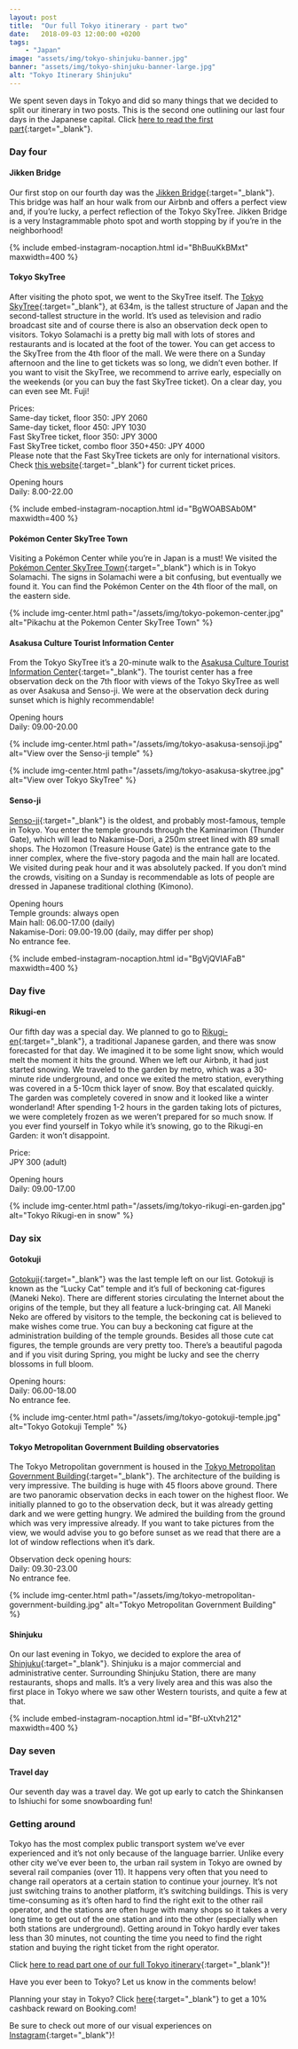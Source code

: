 ```yaml
---
layout: post
title:  "Our full Tokyo itinerary - part two"
date:   2018-09-03 12:00:00 +0200
tags:
    - "Japan"
image: "assets/img/tokyo-shinjuku-banner.jpg"
banner: "assets/img/tokyo-shinjuku-banner-large.jpg"
alt: "Tokyo Itinerary Shinjuku"
---
```


We spent seven days in Tokyo and did so many things that we decided to split our itinerary in two posts. This is the second one outlining our last four days in the Japanese capital. Click [here to read the first part][part one blog post]{:target="_blank"}.

### Day four

#### Jikken Bridge

Our first stop on our fourth day was the [Jikken Bridge][jikken bridge]{:target="_blank"}. This bridge was half an hour walk from our Airbnb and offers a perfect view and, if you’re lucky, a perfect reflection of the Tokyo SkyTree. Jikken Bridge is a very Instagrammable photo spot and worth stopping by if you’re in the neighborhood!

{% include embed-instagram-nocaption.html id="BhBuuKkBMxt" maxwidth=400 %}

#### Tokyo SkyTree

After visiting the photo spot, we went to the SkyTree itself. The [Tokyo SkyTree][tokyo skytree]{:target="_blank"}, at 634m, is the tallest structure of Japan and the second-tallest structure in the world. It’s used as television and radio broadcast site and of course there is also an observation deck open to visitors. Tokyo Solamachi is a pretty big mall with lots of stores and restaurants and is located at the foot of the tower. You can get access to the SkyTree from the 4th floor of the mall. We were there on a Sunday afternoon and the line to get tickets was so long, we didn’t even bother. If you want to visit the SkyTree, we recommend to arrive early, especially on the weekends (or you can buy the fast SkyTree ticket). On a clear day, you can even see Mt. Fuji!

Prices:  
Same-day ticket, floor 350: JPY 2060  
Same-day ticket, floor 450: JPY 1030  
Fast SkyTree ticket, floor 350: JPY 3000  
Fast SkyTree ticket, combo floor 350+450: JPY 4000  
Please note that the Fast SkyTree tickets are only for international visitors.  
Check [this website][tokyo skytree prices]{:target="_blank"} for current ticket prices.  

Opening hours  
Daily: 8.00-22.00  

{% include embed-instagram-nocaption.html id="BgWOABSAb0M" maxwidth=400 %}

#### Pokémon Center SkyTree Town

Visiting a Pokémon Center while you’re in Japan is a must! We visited the [Pokémon Center SkyTree Town][pokemon center skytree town]{:target="_blank"} which is in Tokyo Solamachi. The signs in Solamachi were a bit confusing, but eventually we found it. You can find the Pokémon Center on the 4th floor of the mall, on the eastern side. 

{% include img-center.html path="/assets/img/tokyo-pokemon-center.jpg" alt="Pikachu at the Pokemon Center SkyTree Town" %}

#### Asakusa Culture Tourist Information Center

From the Tokyo SkyTree it’s a 20-minute walk to the [Asakusa Culture Tourist Information Center][asakusa culture tourist information center]{:target="_blank"}. The tourist center has a free observation deck on the 7th floor with views of the Tokyo SkyTree as well as over Asakusa and Senso-ji. We were at the observation deck during sunset which is highly recommendable!

Opening hours  
Daily: 09.00-20.00  

{% include img-center.html path="/assets/img/tokyo-asakusa-sensoji.jpg" alt="View over the Senso-ji temple" %}

{% include img-center.html path="/assets/img/tokyo-asakusa-skytree.jpg" alt="View over Tokyo SkyTree" %}

#### Senso-ji

[Senso-ji][sensoji]{:target="_blank"} is the oldest, and probably most-famous, temple in Tokyo. You enter the temple grounds through the Kaminarimon (Thunder Gate), which will lead to Nakamise-Dori, a 250m street lined with 89 small shops. The Hozomon (Treasure House Gate) is the entrance gate to the inner complex, where the five-story pagoda and the main hall are located. We visited during peak hour and it was absolutely packed. If you don’t mind the crowds, visiting on a Sunday is recommendable as lots of people are dressed in Japanese traditional clothing (Kimono). 

Opening hours  
Temple grounds: always open  
Main hall: 06.00-17.00 (daily)  
Nakamise-Dori: 09.00-19.00 (daily, may differ per shop)  
No entrance fee.  

{% include embed-instagram-nocaption.html id="BgVjQVIAFaB" maxwidth=400 %}

### Day five

#### Rikugi-en

Our fifth day was a special day. We planned to go to [Rikugi-en][rikugien]{:target="_blank"}, a traditional Japanese garden, and there was snow forecasted for that day. We imagined it to be some light snow, which would melt the moment it hits the ground. When we left our Airbnb, it had just started snowing. We traveled to the garden by metro, which was a 30-minute ride underground, and once we exited the metro station, everything was covered in a 5-10cm thick layer of snow. Boy that escalated quickly. The garden was completely covered in snow and it looked like a winter wonderland! After spending 1-2 hours in the garden taking lots of pictures, we were completely frozen as we weren’t prepared for so much snow. If you ever find yourself in Tokyo while it’s snowing, go to the Rikugi-en Garden: it won’t disappoint. 

Price:  
JPY 300 (adult)  

Opening hours  
Daily: 09.00-17.00  

{% include img-center.html path="/assets/img/tokyo-rikugi-en-garden.jpg" alt="Tokyo Rikugi-en in snow" %}

### Day six

#### Gotokuji

[Gotokuji][gotokuji]{:target="_blank"} was the last temple left on our list. Gotokuji is known as the “Lucky Cat” temple and it’s full of beckoning cat-figures (Maneki Neko). There are different stories circulating the Internet about the origins of the temple, but they all feature a luck-bringing cat. All Maneki Neko are offered by visitors to the temple, the beckoning cat is believed to make wishes come true. You can buy a beckoning cat figure at the administration building of the temple grounds. Besides all those cute cat figures, the temple grounds are very pretty too. There’s a beautiful pagoda and if you visit during Spring, you might be lucky and see the cherry blossoms in full bloom.  

Opening hours:  
Daily: 06.00-18.00  
No entrance fee.  

{% include img-center.html path="/assets/img/tokyo-gotokuji-temple.jpg" alt="Tokyo Gotokuji Temple" %}

#### Tokyo Metropolitan Government Building observatories

The Tokyo Metropolitan government is housed in the [Tokyo Metropolitan Government Building][tokyo metropolitan government building]{:target="_blank"}. The architecture of the building is very impressive. The building is huge with 45 floors above ground. There are two panoramic observation decks in each tower on the highest floor. We initially planned to go to the observation deck, but it was already getting dark and we were getting hungry. We admired the building from the ground which was very impressive already. If you want to take pictures from the view, we would advise you to go before sunset as we read that there are a lot of window reflections when it’s dark. 

Observation deck opening hours:  
Daily: 09.30-23.00  
No entrance fee.  

{% include img-center.html path="/assets/img/tokyo-metropolitan-government-building.jpg" alt="Tokyo Metropolitan Government Building" %}

#### Shinjuku

On our last evening in Tokyo, we decided to explore the area of [Shinjuku][shinjuku]{:target="_blank"}. Shinjuku is a major commercial and administrative center. Surrounding Shinjuku Station, there are many restaurants, shops and malls. It’s a very lively area and this was also the first place in Tokyo where we saw other Western tourists, and quite a few at that. 

{% include embed-instagram-nocaption.html id="Bf-uXtvh212" maxwidth=400 %}

### Day seven

#### Travel day

Our seventh day was a travel day. We got up early to catch the Shinkansen to Ishiuchi for some snowboarding fun!

### Getting around

Tokyo has the most complex public transport system we’ve ever experienced and it’s not only because of the language barrier. Unlike every other city we’ve ever been to, the urban rail system in Tokyo are owned by several rail companies (over 11). It happens very often that you need to change rail operators at a certain station to continue your journey. It’s not just switching trains to another platform, it’s switching buildings. This is very time-consuming as it’s often hard to find the right exit to the other rail operator, and the stations are often huge with many shops so it takes a very long time to get out of the one station and into the other (especially when both stations are underground). Getting around in Tokyo hardly ever takes less than 30 minutes, not counting the time you need to find the right station and buying the right ticket from the right operator. 

Click [here to read part one of our full Tokyo itinerary][part one blog post]{:target="_blank"}!

Have you ever been to Tokyo? Let us know in the comments below! 

Planning your stay in Tokyo? Click [here][booking.com]{:target="_blank"} to get a 10% cashback reward on Booking.com! 

Be sure to check out more of our visual experiences on [Instagram][instagram]{:target="_blank"}!

[instagram]: https://instagram.com/kipamojo
[booking.com]: https://www.booking.com/s/11_6/joop9916
[jikken bridge]: https://goo.gl/maps/qob2S2UjQcr
[tokyo skytree]: https://goo.gl/maps/13ExuA7k9vR2
[tokyo skytree prices]: http://www.tokyo-skytree.jp/en/ticket/
[pokemon center skytree town]: https://goo.gl/maps/HeogfkMNuZ82
[asakusa culture tourist information center]: https://goo.gl/maps/cHcFFAyJZq32
[sensoji]: https://goo.gl/maps/CntZ24DqSNP2
[rikugien]: https://goo.gl/maps/yJHBnripFL72
[gotokuji]: https://goo.gl/maps/yFT9w9GKa9K2
[tokyo metropolitan government building]: https://goo.gl/maps/LJVviiD3EtK2
[shinjuku]: https://goo.gl/maps/7DMxDDrSZYS2 

[part one blog post]: https://kipamojo.world/2018/08/30/Our-full-Tokyo-itinerary-part-one.html
